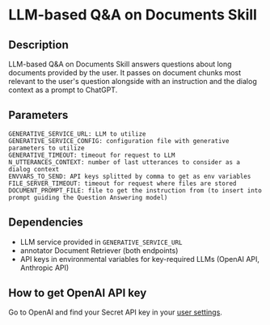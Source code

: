 # LLM-based Q&A on Documents Skill

## Description

LLM-based Q&A on Documents Skill answers questions about long documents provided by the user. It passes on document chunks most relevant to the user's question alongside with an instruction and the dialog context as a prompt to ChatGPT.

## Parameters

```
GENERATIVE_SERVICE_URL: LLM to utilize
GENERATIVE_SERVICE_CONFIG: configuration file with generative parameters to utilize
GENERATIVE_TIMEOUT: timeout for request to LLM
N_UTTERANCES_CONTEXT: number of last utterances to consider as a dialog context
ENVVARS_TO_SEND: API keys splitted by comma to get as env variables
FILE_SERVER_TIMEOUT: timeout for request where files are stored
DOCUMENT_PROMPT_FILE: file to get the instruction from (to insert into prompt guiding the Question Answering model)
```

## Dependencies

- LLM service provided in `GENERATIVE_SERVICE_URL`
- annotator Document Retriever (both endpoints)
- API keys in environmental variables for key-required LLMs (OpenAI API, Anthropic API)


## How to get OpenAI API key

Go to OpenAI and find your Secret API key in your [user settings](https://platform.openai.com/account/api-keys).